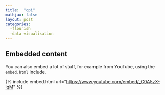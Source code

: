 ```yaml
---
title:  "cpi"
mathjax: false
layout: post
categories:
  -flourish
  -data visualisation
---
```


## Embedded content

You can also embed a lot of stuff, for example from YouTube, using the `embed.html` include.

{% include embed.html url="https://www.youtube.com/embed/_C0A5zX-iqM" %}


<div class="flourish-embed" data-src="story/177756"><script src="https://public.flourish.studio/resources/embed.js"></script></div>
